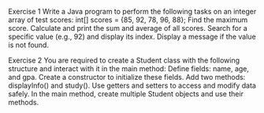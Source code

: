 Exercise 1
Write a Java program to perform the following tasks on an integer array of test scores:
int[] scores = {85, 92, 78, 96, 88};
Find the maximum score.
Calculate and print the sum and average of all scores.
Search for a specific value (e.g., 92) and display its index.
Display a message if the value is not found.

Exercise 2
You are required to create a Student class with the following structure and interact with it in the main method:
Define fields: name, age, and gpa.
Create a constructor to initialize these fields.
Add two methods: displayInfo() and study().
Use getters and setters to access and modify data safely.
In the main method, create multiple Student objects and use their methods.
